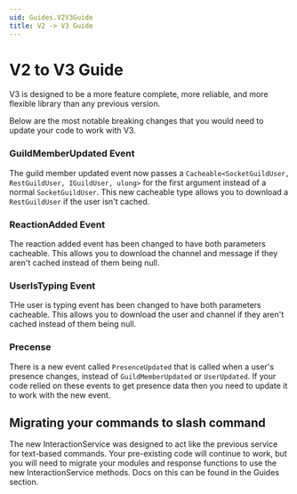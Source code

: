 ```yaml
---
uid: Guides.V2V3Guide
title: V2 -> V3 Guide
---
```


# V2 to V3 Guide

V3 is designed to be a more feature complete, more reliable, and more flexible library than any previous version.

Below are the most notable breaking changes that you would need to update your code to work with V3.

### GuildMemberUpdated Event

The guild member updated event now passes a `Cacheable<SocketGuildUser, RestGuildUser, IGuildUser, ulong>` for the first argument instead of a normal `SocketGuildUser`. This new cacheable type allows you to download a `RestGuildUser` if the user isn't cached.

### ReactionAdded Event

The reaction added event has been changed to have both parameters cacheable. This allows you to download the channel and message if they aren't cached instead of them being null.

### UserIsTyping Event

THe user is typing event has been changed to have both parameters cacheable. This allows you to download the user and channel if they aren't cached instead of them being null.

### Precense

There is a new event called `PresenceUpdated` that is called when a user's presence changes, instead of `GuildMemberUpdated` or `UserUpdated`. If your code relied on these events to get presence data then you need to update it to work with the new event.

## Migrating your commands to slash command

The new InteractionService was designed to act like the previous service for text-based commands. Your pre-existing code will continue to work, but you will need to migrate your modules and response functions to use the new InteractionService methods. Docs on this can be found in the Guides section.
